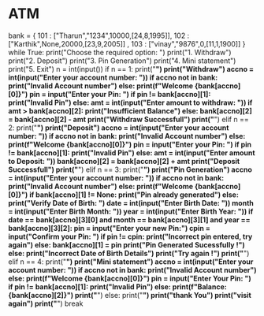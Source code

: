 # ATM
bank = {
    101 : ["Tharun","1234",10000,[24,8,1995]],
    102 : ["Karthik",None,20000,[23,9,2005]] ,
    103 : ["vinay","9876",0,[11,1,1900]]
}
while True:
  print("Choose the required option: ")
  print("1. Withdraw")
  print("2. Deposit")
  print("3. Pin Generation")
  print("4. Mini statement")
  print("5. Exit")
  n = int(input())
  if n == 1:
    print("******************************")
    print("Withdraw")
    accno = int(input("Enter your account number: "))
    if accno not in bank:
      print("Invalid Account number")
    else:
      print(f"Welcome {bank[accno][0]}")
      pin = input("Enter your Pin: ")
      if pin != bank[accno][1]:
        print("Invalid Pin")
      else:
        amt = int(input("Enter amount to withdraw: "))
        if amt > bank[accno][2]:
          print("Insufficient Balance")
        else:
          bank[accno][2] = bank[accno][2] - amt
          print("Withdraw Successfull")
    print("******************************")
  elif n == 2:
    print("******************************")
    print("Deposit")
    accno = int(input("Enter your account number: "))
    if accno not in bank:
      print("Invalid Account number")
    else:
      print(f"Welcome {bank[accno][0]}")
      pin = input("Enter your Pin: ")
      if pin != bank[accno][1]:
        print("Invalid Pin")
      else:
        amt = int(input("Enter amount to Deposit: "))
        bank[accno][2] = bank[accno][2] + amt
        print("Deposit Successfull")
    print("******************************")
  elif n == 3:
    print("******************************")
    print("Pin Generation")
    accno = int(input("Enter your account number: "))
    if accno not in bank:
      print("Invalid Account number")
    else:
      print(f"Welcome {bank[accno][0]}")
      if bank[accno][1] != None:
        print("Pin already generated")
      else:
        print("Verify Date of Birth: ")
        date = int(input("Enter Birth Date: "))
        month = int(input("Enter Birth Month: "))
        year = int(input("Enter Birth Year: "))
        if date == bank[accno][3][0] and month == bank[accno][3][1] and year == bank[accno][3][2]:
          pin = input("Enter your new Pin:")
          cpin = input("Confirm your Pin: ")
          if pin != cpin:
            print("Incorrect pin entered, try again")
          else:
            bank[accno][1] = pin
            print("Pin Generated Sucessfully !")
        else:
          print("Incorrect Date of Birth Details")
          print("Try again !")
    print("******************************")
  elif n == 4:
    print("******************************")
    print("Mini statement")
    accno = int(input("Enter your account number: "))
    if accno not in bank:
      print("Invalid Account number")
    else:
      print(f"Welcome {bank[accno][0]}")
      pin = input("Enter Your Pin: ")
      if pin != bank[accno][1]:
        print("Invalid Pin")
      else:
        print(f"Balance: {bank[accno][2]}")
    print("******************************")
  else:
    print("******************************")
    print("thank You")
    print("visit again")
    print("******************************")
    break
